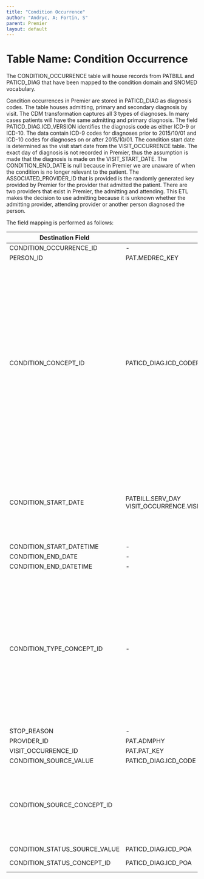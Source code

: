 ```yaml
---
title: "Condition Occurrence"
author: "Andryc, A; Fortin, S"
parent: Premier
layout: default
---
```


# Table Name: Condition Occurrence

The CONDITION_OCCURRENCE table will house records from PATBILL and PATICD_DIAG that have been mapped to the condition domain and SNOMED vocabulary. 

Condition occurrences in Premier are stored in PATICD_DIAG as diagnosis codes. The table houses admitting, primary and secondary diagnosis by visit. The CDM transformation captures all 3 types of diagnoses. In many cases patients will have the same admitting and primary diagnosis. The field PATICD_DIAG.ICD_VERSION identifies the diagnosis code as either ICD-9 or ICD-10. The data contain ICD-9 codes for diagnoses prior to 2015/10/01 and ICD-10 codes for diagnoses on or after 2015/10/01. The condition start date is determined as the visit start date from the VISIT_OCCURRENCE table. The exact day of diagnosis is not recorded in Premier, thus the assumption is made that the diagnosis is made on the VISIT_START_DATE. The CONDITION_END_DATE is null because in Premier we are unaware of when the condition is no longer relevant to the patient. The ASSOCIATED_PROVIDER_ID that is provided is the randomly generated key provided by Premier for the provider that admitted the patient. There are two providers that exist in Premier, the admitting and attending. This ETL makes the decision to use admitting because it is unknown whether the admitting provider, attending provider or another person diagnosed the person.  

The field mapping is performed as follows:

| Destination Field | Source Field | Applied Rule | Comment |
| --- | --- | --- | --- |
| CONDITION_OCCURRENCE_ID | - | System-generated |  |
| PERSON_ID | PAT.MEDREC_KEY |  |  |
| CONDITION_CONCEPT_ID | PATICD_DIAG.ICD_CODEPATBILL.STD_CHG_CODE | For records from PATBILL.STD_CHG_CODE:QUERY: SOURCE TO STANDARD SELECT TARGET_VOCABULARY_IDFROM CTE_VOCAB_MAP WHERE SOURCE_VOCABULARY_ID IN ('JNJ_PMR_PROC_CHRG_CD')AND TARGET_DOMAIN_ID = 'Condition'For records from PATICD_DIAG.ICD_CODE:where ICD_VERSION=9QUERY: SOURCE TO STANDARDSELECT TARGET_CONCEPT_IDFROM CTE_VOCAB_MAP WHERE SOURCE_VOCABULARY_ID IN ('ICD9CM')AND TARGET_DOMAIN_ID = 'Condition'For records from PATICD_DIAG.ICD_CODE:where ICD_VERSION=10QUERY: SOURCE TO STANDARDSELECT TARGET_CONCEPT_IDFROM CTE_VOCAB_MAP WHERE SOURCE_VOCABULARY_ID IN ('ICD10CM')AND TARGET_DOMAIN_ID = 'Condition' | ICD9 diagnosis codes are mapped to SNOMED concepts  |
| CONDITION_START_DATE | PATBILL.SERV_DAY VISIT_OCCURRENCE.VISIT_START_DATEORVISIT_OCCURRENCE.VISIT_START_DATE  | If condition is from PATBILL use a combination of service day and visit start date unless the service day is greater than the end of the monthIf observation comes from PATICD_DIAG.ICD_CODE then use visit start date | If condition is from PATBILL use a combination of service day and visit start date unless the service day is greater than the end of the monthIf observation comes from PATICD_DIAG.ICD_CODE then use visit start date |
| CONDITION_START_DATETIME | - | NULL |  |
| CONDITION_END_DATE | - | NULL |  |
| CONDITION_END_DATETIME | - | NULL |  |
| CONDITION_TYPE_CONCEPT_ID | - | For records from PATICD_DIAG.ICD_CODE:when PAT.I_O_IND =’I’ and ICD.PRI_SEC =’P’ then 38000183when PAT.I_O_IND=’I’ and  PATICD_DIAG.ICD_PRI_SEC =’S’ then 38000185when PAT.I_O_IND=’O’ and  PATICD_DIAG.ICD_PRI_SEC =’P’ then 38000215when PAT.I_O_IND=’O’ and  PATICD_DIAG.ICD_PRI_SEC =’S’ then 38000216when PAT.I_O_IND in (’I’ , “O”) and PATICD_DIAG.ICD_PRI_SEC =’A’ then 4203942For records from PATBILL.STD_CHG_CODE:when PAT.I_O_IND =’I’ then 38000186when PAT.I_O_IND=’O’ then 38000217 |  |
| STOP_REASON | - | NULL |  |
| PROVIDER_ID | PAT.ADMPHY | NULL |  |
| VISIT_OCCURRENCE_ID | PAT.PAT_KEY |  |  |
| CONDITION_SOURCE_VALUE | PATICD_DIAG.ICD_CODE |  |  |
| CONDITION_SOURCE_CONCEPT_ID |  | QUERY: SOURCE TO SOURCESELECT SOURCE_CONCEPT_IDFROM CTE_VOCAB_MAPWHERE SOURCE_VOCABULARY_ID IN ('ICD9CM', 'ICD10', 'ICD10CM')AND TARGET_VOCABULARY_ID IN ('ICD9CM', 'ICD10', 'ICD10CM') AND DOMAIN_ID='CONDITION' |  |
| CONDITION_STATUS_SOURCE_VALUE | PATICD_DIAG.ICD_POA |  |  |
| CONDITION_STATUS_CONCEPT_ID | PATICD_DIAG.ICD_POA | When PATICD_DIAG.ICD_POA in (‘W’, ‘Y’) then 46236988Else 0 |  |
